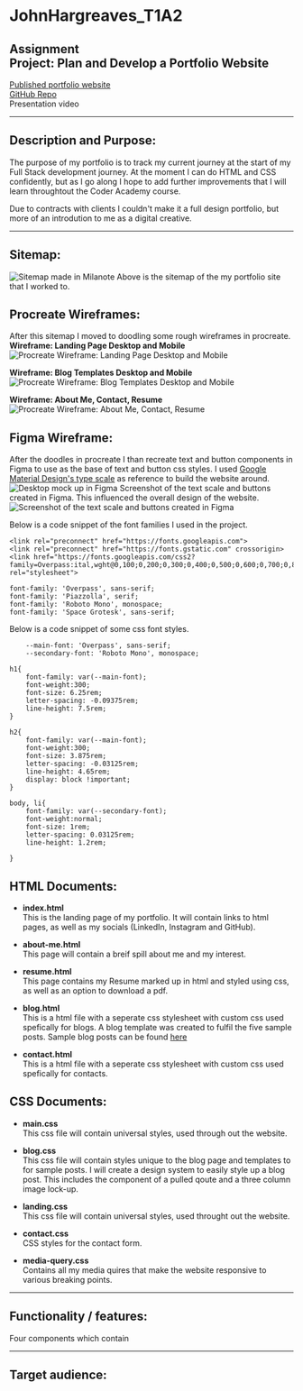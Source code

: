 # JohnHargreaves_T1A2

## **Assignment** <br>Project: Plan and Develop a Portfolio Website

[Published portfolio website](https://astounding-figolla-7f5c90.netlify.app/ "Netlify deploy") \
[GitHub Repo](https://github.com/johnwhargs/JohnHargreaves_T1A2 "GitHub Repo - JohnHargreaves_T1A2")\
Presentation video

---

## Description and Purpose:

The purpose of my portfolio is to track my current journey at the start of my Full Stack development journey. At the moment I can do HTML and CSS confidently, but as I go along I hope to add further improvements that I will learn throughtout the Coder Academy course.

 Due to contracts with clients I couldn't make it a full design portfolio, but more of an introdution to me as a digital creative.

---

## Sitemap:
![Sitemap made in Milanote](/docs/sitemap.png "Sitemap made in Milanote")
Above is the sitemap of the my portfolio site that I worked to. 

## Procreate Wireframes:
After this sitemap I moved to doodling some rough wireframes in procreate.\
**Wireframe: Landing Page Desktop and Mobile**
![Procreate Wireframe: Landing Page Desktop and Mobile](/docs/Procreate-Wireframe-1.PNG "Procreate Wireframe: Landing Page Desktop and Mobile")

**Wireframe: Blog Templates Desktop and Mobile**
![Procreate Wireframe: Blog Templates Desktop and Mobile](/docs/Procreate-Wireframe-2.PNG "Procreate Wireframe: Blog Templates Desktop and Mobile")

**Wireframe: About Me, Contact, Resume**
![Procreate Wireframe: About Me, Contact, Resume](/docs/Procreate-Wireframe-3.PNG "Procreate Wireframe: About Me, Contact, Resume") 

## Figma Wireframe:
After the doodles in procreate I than recreate text and button components in Figma to use as the base of text and button css styles. I used [Google Material Design's type scale](https://m2.material.io/design/typography/the-type-system.html#type-scale "Google Material Design's type scale") as reference to build the website around.
![Desktop mock up in Figma](/docs/Desktop%20-%201-2.jpg "Desktop mock up in Figma")
Screenshot of the text scale and buttons created in Figma. This influenced the overall design of the website.
![Screenshot of the text scale and buttons created in Figma](/docs/Figma-Components.png "Screenshot of the text styles and buttons created in Figma")

Below is a code snippet of the font families I used in the project.

```
<link rel="preconnect" href="https://fonts.googleapis.com">
<link rel="preconnect" href="https://fonts.gstatic.com" crossorigin>
<link href="https://fonts.googleapis.com/css2?family=Overpass:ital,wght@0,100;0,200;0,300;0,400;0,500;0,600;0,700;0,800;0,900;1,100;1,200;1,300;1,400;1,500;1,600;1,700;1,800;1,900&family=Piazzolla:ital,opsz,wght@0,8..30,100;0,8..30,200;0,8..30,300;0,8..30,400;0,8..30,500;0,8..30,600;0,8..30,700;0,8..30,800;0,8..30,900;1,8..30,100;1,8..30,200;1,8..30,300;1,8..30,400;1,8..30,500;1,8..30,600;1,8..30,700;1,8..30,800;1,8..30,900&family=Roboto+Mono:ital,wght@0,100;0,200;0,300;0,400;0,500;0,600;0,700;1,100;1,200;1,300;1,400;1,500;1,600;1,700&family=Space+Grotesk:wght@300;400;500;600;700&display=swap" rel="stylesheet">

font-family: 'Overpass', sans-serif;
font-family: 'Piazzolla', serif;
font-family: 'Roboto Mono', monospace;
font-family: 'Space Grotesk', sans-serif;
```
Below is a code snippet of some css font styles.
```
    --main-font: 'Overpass', sans-serif;
    --secondary-font: 'Roboto Mono', monospace;

h1{
    font-family: var(--main-font);
    font-weight:300;
    font-size: 6.25rem;
    letter-spacing: -0.09375rem;
    line-height: 7.5rem;
}

h2{
    font-family: var(--main-font);
    font-weight:300;
    font-size: 3.875rem;
    letter-spacing: -0.03125rem;
    line-height: 4.65rem;
    display: block !important;
}

body, li{
    font-family: var(--secondary-font);
    font-weight:normal;
    font-size: 1rem;
    letter-spacing: 0.03125rem;
    line-height: 1.2rem;

}

```

## HTML Documents:
- **index.html**\
This is the landing page of my portfolio. It will contain links to html pages, as well as my socials (LinkedIn, Instagram and GitHub). 

- **about-me.html**\
This page will contain a breif spill about me and my interest.

- **resume.html**\
This page contains my Resume marked up in html and styled using css, as well as an option to download a pdf.

- **blog.html**\
This is a html file with a seperate css stylesheet with custom css used spefically for blogs. A blog template was created to fulfil the five sample posts. Sample blog posts can be found [here](/blog-posts)

- **contact.html**\
This is a html file with a seperate css stylesheet with custom css used spefically for contacts.

## CSS Documents:

- **main.css**\
This css file will contain universal styles, used through out the website.

- **blog.css**\
This css file will contain styles unique to the blog page and templates to for sample posts. I will create a design system to easily style up a blog post. This includes the component of a pulled qoute and a three column image lock-up.

- **landing.css**\
This css file will contain universal styles, used throught out the website.

- **contact.css**\
CSS styles for the contact form.

- **media-query.css**\
Contains all my media quires that make the website responsive to various breaking points.

---


## Functionality / features:

Four components which contain 

---

## Target audience:



